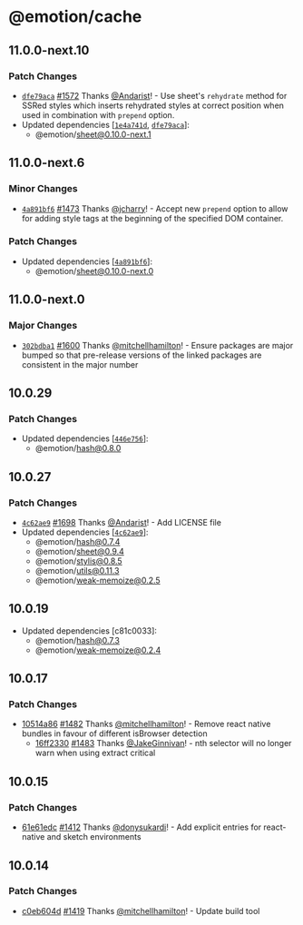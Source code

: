 # @emotion/cache

## 11.0.0-next.10

### Patch Changes

- [`dfe79aca`](https://github.com/emotion-js/emotion/commit/dfe79aca696fc688f960218b16afee197926fe71) [#1572](https://github.com/emotion-js/emotion/pull/1572) Thanks [@Andarist](https://github.com/Andarist)! - Use sheet's `rehydrate` method for SSRed styles which inserts rehydrated styles at correct position when used in combination with `prepend` option.
- Updated dependencies [[`1e4a741d`](https://github.com/emotion-js/emotion/commit/1e4a741de6424d3d9c1f3ca9695e1953bed3a194), [`dfe79aca`](https://github.com/emotion-js/emotion/commit/dfe79aca696fc688f960218b16afee197926fe71)]:
  - @emotion/sheet@0.10.0-next.1

## 11.0.0-next.6

### Minor Changes

- [`4a891bf6`](https://github.com/emotion-js/emotion/commit/4a891bf6a30e3bb37f8f32031fa75a571c637d9c) [#1473](https://github.com/emotion-js/emotion/pull/1473) Thanks [@jcharry](https://github.com/jcharry)! - Accept new `prepend` option to allow for adding style tags at the beginning of the specified DOM container.

### Patch Changes

- Updated dependencies [[`4a891bf6`](https://github.com/emotion-js/emotion/commit/4a891bf6a30e3bb37f8f32031fa75a571c637d9c)]:
  - @emotion/sheet@0.10.0-next.0

## 11.0.0-next.0

### Major Changes

- [`302bdba1`](https://github.com/emotion-js/emotion/commit/302bdba1a6b793484c09edeb668815c5e31ea555) [#1600](https://github.com/emotion-js/emotion/pull/1600) Thanks [@mitchellhamilton](https://github.com/mitchellhamilton)! - Ensure packages are major bumped so that pre-release versions of the linked packages are consistent in the major number

## 10.0.29

### Patch Changes

- Updated dependencies [[`446e756`](https://github.com/emotion-js/emotion/commit/446e75661c4aa01e51d1466472a212940c19cd82)]:
  - @emotion/hash@0.8.0

## 10.0.27

### Patch Changes

- [`4c62ae9`](https://github.com/emotion-js/emotion/commit/4c62ae9447959d438928e1a26f76f1487983c968) [#1698](https://github.com/emotion-js/emotion/pull/1698) Thanks [@Andarist](https://github.com/Andarist)! - Add LICENSE file
- Updated dependencies [[`4c62ae9`](https://github.com/emotion-js/emotion/commit/4c62ae9447959d438928e1a26f76f1487983c968)]:
  - @emotion/hash@0.7.4
  - @emotion/sheet@0.9.4
  - @emotion/stylis@0.8.5
  - @emotion/utils@0.11.3
  - @emotion/weak-memoize@0.2.5

## 10.0.19

- Updated dependencies [c81c0033]:
  - @emotion/hash@0.7.3
  - @emotion/weak-memoize@0.2.4

## 10.0.17

### Patch Changes

- [10514a86](https://github.com/emotion-js/emotion/commit/10514a8635dcaa55b85c7bff90e2a9e14d1ba61f) [#1482](https://github.com/emotion-js/emotion/pull/1482) Thanks [@mitchellhamilton](https://github.com/mitchellhamilton)! - Remove react native bundles in favour of different isBrowser detection
  - [16ff2330](https://github.com/emotion-js/emotion/commit/16ff233061e35fe71bfb1671da54ac12d6fc9eeb) [#1483](https://github.com/emotion-js/emotion/pull/1483) Thanks [@JakeGinnivan](https://github.com/JakeGinnivan)! - nth selector will no longer warn when using extract critical

## 10.0.15

### Patch Changes

- [61e61edc](https://github.com/emotion-js/emotion/commit/61e61edc) [#1412](https://github.com/emotion-js/emotion/pull/1412) Thanks [@donysukardi](https://github.com/donysukardi)! - Add explicit entries for react-native and sketch environments

## 10.0.14

### Patch Changes

- [c0eb604d](https://github.com/emotion-js/emotion/commit/c0eb604d) [#1419](https://github.com/emotion-js/emotion/pull/1419) Thanks [@mitchellhamilton](https://github.com/mitchellhamilton)! - Update build tool

